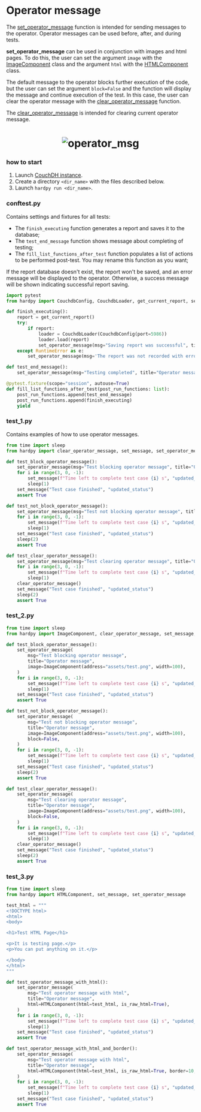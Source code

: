 # Operator message

The [set_operator_message](./../documentation/pytest_hardpy.md/#set_operator_message)
function is intended for sending messages to the operator.
Operator messages can be used before, after, and during tests.

**set_operator_message** can be used in conjunction with images and html pages.
To do this, the user can set the argument `image` with the
[ImageComponent](./../documentation/pytest_hardpy.md/#imagecomponent) class 
and the argument `html` with the [HTMLComponent](./../documentation/pytest_hardpy.md/#htmlcomponent) class.

The default message to the operator blocks further execution of the code,
but the user can set the argument `block=False` and the function will display the message
and continue execution of the test.
In this case, the user can clear the operator message with the
[clear_operator_message](./../documentation/pytest_hardpy.md/#clear_operator_message) function.

The [clear_operator_message](./../documentation/pytest_hardpy.md/#clear_operator_message)
is intended for clearing current operator message.

<h1 align="center">
    <img src="https://raw.githubusercontent.com/everypinio/hardpy/main/docs/img/operator_msg.png" alt="operator_msg">
</h1>

### how to start

1. Launch [CouchDH instance](../documentation/database.md#couchdb-instance).
2. Create a directory `<dir_name>` with the files described below.
3. Launch `hardpy run <dir_name>`.

### conftest.py

Contains settings and fixtures for all tests:

- The `finish_executing` function generates a report and saves it to the database;
- The `test_end_message` function shows message about completing of testing;
- The `fill_list_functions_after_test` function populates a list of actions to be performed post-test. You may rename this function as you want;

If the report database doesn't exist, the report won't be saved, and an error message will be displayed to the operator. Otherwise, a success message will be shown indicating successful report saving.

```python
import pytest
from hardpy import CouchdbConfig, CouchdbLoader, get_current_report, set_operator_message

def finish_executing():
    report = get_current_report()
    try:
        if report:
            loader = CouchdbLoader(CouchdbConfig(port=5986))
            loader.load(report)
            set_operator_message(msg="Saving report was successful", title="Operator message")
    except RuntimeError as e:
        set_operator_message(msg='The report was not recorded with error: "' + str(e) + '"', title="Operator message")

def test_end_message():
    set_operator_message(msg="Testing completed", title="Operator message")

@pytest.fixture(scope="session", autouse=True)
def fill_list_functions_after_test(post_run_functions: list):
    post_run_functions.append(test_end_message)
    post_run_functions.append(finish_executing)
    yield
```

### test_1.py

Contains examples of how to use operator messages.

```python
from time import sleep
from hardpy import clear_operator_message, set_message, set_operator_message

def test_block_operator_message():
    set_operator_message(msg="Test blocking operator message", title="Operator message")
    for i in range(3, 0, -1):
        set_message(f"Time left to complete test case {i} s", "updated_status")
        sleep(1)
    set_message("Test case finished", "updated_status")
    assert True

def test_not_block_operator_message():
    set_operator_message(msg="Test not blocking operator message", title="Operator message", block=False, font_size=18)
    for i in range(3, 0, -1):
        set_message(f"Time left to complete test case {i} s", "updated_status")
        sleep(1)
    set_message("Test case finished", "updated_status")
    sleep(2)
    assert True

def test_clear_operator_message():
    set_operator_message(msg="Test clearing operator message", title="Operator message", block=False)
    for i in range(3, 0, -1):
        set_message(f"Time left to complete test case {i} s", "updated_status")
        sleep(1)
    clear_operator_message()
    set_message("Test case finished", "updated_status")
    sleep(2)
    assert True
```

### test_2.py

```python
from time import sleep
from hardpy import ImageComponent, clear_operator_message, set_message, set_operator_message

def test_block_operator_message():
    set_operator_message(
        msg="Test blocking operator message",
        title="Operator message",
        image=ImageComponent(address="assets/test.png", width=100),
    )
    for i in range(3, 0, -1):
        set_message(f"Time left to complete test case {i} s", "updated_status")
        sleep(1)
    set_message("Test case finished", "updated_status")
    assert True

def test_not_block_operator_message():
    set_operator_message(
        msg="Test not blocking operator message",
        title="Operator message",
        image=ImageComponent(address="assets/test.png", width=100),
        block=False,
    )
    for i in range(3, 0, -1):
        set_message(f"Time left to complete test case {i} s", "updated_status")
        sleep(1)
    set_message("Test case finished", "updated_status")
    sleep(2)
    assert True

def test_clear_operator_message():
    set_operator_message(
        msg="Test clearing operator message",
        title="Operator message",
        image=ImageComponent(address="assets/test.png", width=100),
        block=False,
    )
    for i in range(3, 0, -1):
        set_message(f"Time left to complete test case {i} s", "updated_status")
        sleep(1)
    clear_operator_message()
    set_message("Test case finished", "updated_status")
    sleep(2)
    assert True
```

### test_3.py

```python
from time import sleep
from hardpy import HTMLComponent, set_message, set_operator_message

test_html = """
<!DOCTYPE html>
<html>
<body>

<h1>Test HTML Page</h1>

<p>It is testing page.</p>
<p>You can put anything on it.</p>

</body>
</html>
"""

def test_operator_message_with_html():
    set_operator_message(
        msg="Test operator message with html",
        title="Operator message",
        html=HTMLComponent(html=test_html, is_raw_html=True),
    )
    for i in range(3, 0, -1):
        set_message(f"Time left to complete test case {i} s", "updated_status")
        sleep(1)
    set_message("Test case finished", "updated_status")
    assert True

def test_operator_message_with_html_and_border():
    set_operator_message(
        msg="Test operator message with html",
        title="Operator message",
        html=HTMLComponent(html=test_html, is_raw_html=True, border=10, width=20),
    )
    for i in range(3, 0, -1):
        set_message(f"Time left to complete test case {i} s", "updated_status")
        sleep(1)
    set_message("Test case finished", "updated_status")
    assert True
```
